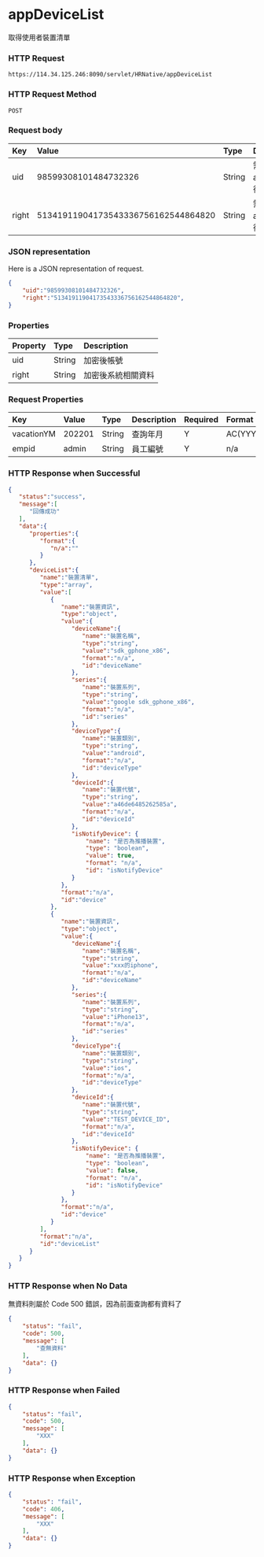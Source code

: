 # appDeviceList
取得使用者裝置清單

### HTTP Request
```
https://114.34.125.246:8090/servlet/HRNative/appDeviceList
```

### HTTP Request Method
```
POST
```

### Request body
| Key | Value | Type | Description |
|:----------|:-------------|:-----|:------------|
| uid | 98599308101484732326 | String | 需透過appLogin取得
| right | 51341911904173543336756162544864820 | String | 需透過appLogin取得 |

### JSON representation
Here is a JSON representation of request.
```json
{
    "uid":"98599308101484732326",
    "right":"51341911904173543336756162544864820",
}
```

### Properties
| Property | Type | Description |
|:---------|:-----|:------------|
| uid   | String | 加密後帳號 |
| right | String | 加密後系統相關資料 |

### Request Properties
| Key | Value | Type | Description | Required | Format |
|:----------|:-------------|:-----|:------------|:------------|:------------|
| vacationYM | 202201 | String | 查詢年月 | Y | AC(YYYYmm) |
| empid | admin | String | 員工編號 | Y | n/a |

### HTTP Response when Successful
```json
{
   "status":"success",
   "message":[
      "回傳成功"
   ],
   "data":{
      "properties":{
         "format":{
            "n/a":""
         }
      },
      "deviceList":{
         "name":"裝置清單",
         "type":"array",
         "value":[
            {
               "name":"裝置資訊",
               "type":"object",
               "value":{
                  "deviceName":{
                     "name":"裝置名稱",
                     "type":"string",
                     "value":"sdk_gphone_x86",
                     "format":"n/a",
                     "id":"deviceName"
                  },
                  "series":{
                     "name":"裝置系列",
                     "type":"string",
                     "value":"google sdk_gphone_x86",
                     "format":"n/a",
                     "id":"series"
                  },
                  "deviceType":{
                     "name":"裝置類別",
                     "type":"string",
                     "value":"android",
                     "format":"n/a",
                     "id":"deviceType"
                  },
                  "deviceId":{
                     "name":"裝置代號",
                     "type":"string",
                     "value":"a46de6485262585a",
                     "format":"n/a",
                     "id":"deviceId"
                  },
                  "isNotifyDevice": {
                      "name": "是否為推播裝置",
                      "type": "boolean",
                      "value": true,
                      "format": "n/a",
                      "id": "isNotifyDevice"
                  }
               },
               "format":"n/a",
               "id":"device"
            },
            {
               "name":"裝置資訊",
               "type":"object",
               "value":{
                  "deviceName":{
                     "name":"裝置名稱",
                     "type":"string",
                     "value":"xxx的iphone",
                     "format":"n/a",
                     "id":"deviceName"
                  },
                  "series":{
                     "name":"裝置系列",
                     "type":"string",
                     "value":"iPhone13",
                     "format":"n/a",
                     "id":"series"
                  },
                  "deviceType":{
                     "name":"裝置類別",
                     "type":"string",
                     "value":"ios",
                     "format":"n/a",
                     "id":"deviceType"
                  },
                  "deviceId":{
                     "name":"裝置代號",
                     "type":"string",
                     "value":"TEST_DEVICE_ID",
                     "format":"n/a",
                     "id":"deviceId"
                  },
                  "isNotifyDevice": {
                      "name": "是否為推播裝置",
                      "type": "boolean",
                      "value": false,
                      "format": "n/a",
                      "id": "isNotifyDevice"
                  }
               },
               "format":"n/a",
               "id":"device"
            }
         ],
         "format":"n/a",
         "id":"deviceList"
      }
   }
}
```

### HTTP Response when No Data 
無資料則屬於 Code 500 錯誤，因為前面查詢都有資料了
```json
{
    "status": "fail",
    "code": 500,
    "message": [
        "查無資料"
    ],
    "data": {}
}
```

### HTTP Response when Failed
```json
{
    "status": "fail",
    "code": 500,
    "message": [
        "XXX"
    ],
    "data": {}
}
```

### HTTP Response when Exception
```json
{
    "status": "fail",
    "code": 406,
    "message": [
        "XXX"
    ],
    "data": {}
}
```
